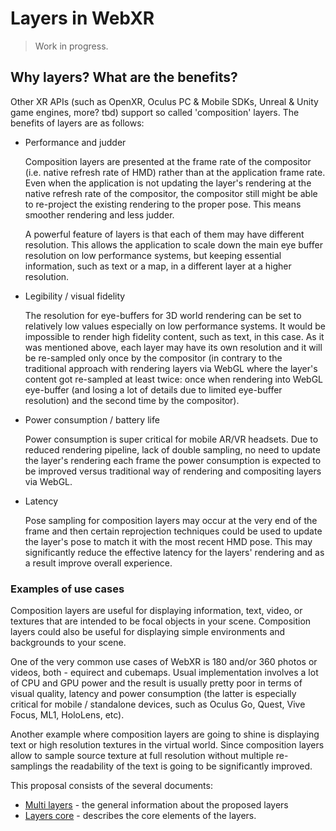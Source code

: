 # Layers in WebXR
> Work in progress.
## Why layers? What are the benefits?
Other XR APIs (such as OpenXR, Oculus PC & Mobile SDKs, Unreal & Unity game engines, more? tbd) support so called 'composition' layers. The benefits of layers are as follows:
* Performance and judder
  
  Composition layers are presented at the frame rate of the compositor (i.e. native refresh rate of HMD) rather than at the application frame rate. Even when the application is not updating the layer's rendering at the native refresh rate of the compositor, the compositor still might be able to re-project the existing rendering to the proper pose. This means smoother rendering and less judder.
  
  A powerful feature of layers is that each of them may have different resolution. This allows the application to scale down the main eye buffer resolution on low performance systems, but keeping essential information, such as text or a map, in a different layer at a higher resolution.

* Legibility / visual fidelity 
  
  The resolution for eye-buffers for 3D world rendering can be set to relatively low values especially on low performance systems. It would be impossible to render high fidelity content, such as text, in this case. As it was mentioned above, each layer may have its own resolution and it will be re-sampled only once by the compositor (in contrary to the traditional approach with rendering layers via WebGL where the layer's content got re-sampled at least twice: once when rendering into WebGL eye-buffer (and losing a lot of details due to limited eye-buffer resolution) and the second time by the compositor).

* Power consumption / battery life

  Power consumption is super critical for mobile AR/VR headsets. Due to reduced rendering pipeline, lack of double sampling, no need to update the layer's rendering each frame the power consumption is expected to be improved versus traditional way of rendering and compositing layers via WebGL.

* Latency

  Pose sampling for composition layers may occur at the very end of the frame and then certain reprojection techniques could be used to update the layer's pose to match it with the most recent HMD pose. This may significantly reduce the effective latency for the layers' rendering and as a result improve overall experience.

### Examples of use cases

Composition layers are useful for displaying information, text, video, or textures that are intended to be focal objects in your scene. Composition layers could also be useful for displaying simple environments and backgrounds to your scene.

One of the very common use cases of WebXR is 180 and/or 360 photos or videos, both - equirect and cubemaps. Usual implementation involves a lot of CPU and GPU power and the result is usually pretty poor in terms of visual quality, latency and power consumption (the latter is especially critical for mobile / standalone devices, such as Oculus Go, Quest, Vive Focus, ML1, HoloLens, etc).

Another example where composition layers are going to shine is displaying text or high resolution textures in the virtual world. Since composition layers allow to sample source texture at full resolution without multiple re-samplings the readability of the text is going to be significantly improved.


This proposal consists of  the several documents:
* [Multi layers](multi-layer.md) - the general information about the proposed layers
* [Layers core](layers-core.md) - describes the core elements of the layers.